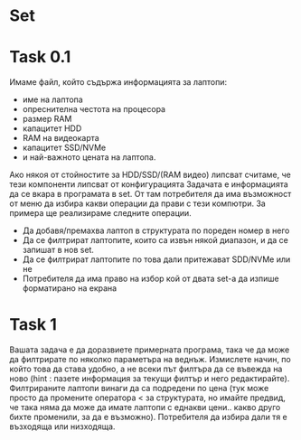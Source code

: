 # Set

# Task 0.1

Имаме файл, който съдържа информацията за лаптопи: 
* име на лаптопа
* опреснителна честота на процесора 
* размер RAM
* капацитет HDD
* RAM на видеокарта
* капацитет SSD/NVMe
* и най-важното цената на лаптопа.

Ако някоя от стойностите за HDD/SSD/(RAM видео) липсват считаме, че тези компоненти липсват от конфигурацията Задачата е информацията да се вкара в програмата в set. От там потребителя да има възможност от меню да избира какви операции да прави с тези компютри. За примера ще реализираме следните операции.

* Да добавя/премахва лаптоп в структурата по пореден номер в него
* Да се филтрират лаптопите, които са извън някой диапазон, и да се запишат в нов set.
* Да се филтрират лаптопите по това дали притежават SDD/NVMe или не
* Потребителя да има право на избор кой от двата set-a да изпише форматирано на екрана

# Task 1

Вашата задача е да доразвиете примерната програма, така че да може да филтрирате по няколко параметъра на веднъж. Измислете начин, по който това да става удобно, а не всеки път филтъра да се въвежда на ново (hint : пазете информация за текущи филтър и него редактирайте). Филтрираните лаптопи винаги да са подредени по цена (тук може просто да промените оператора < за структурата, но имайте предвид, че така няма да може да имате лаптопи с еднакви цени.. какво друго бихте променили, за да е възможно). Потребителя да избира дали тя е възходяща или низходяща.
